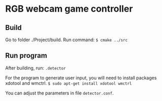 # RGB webcam game controller

## Build
Go to folder ./Project/build.
Run command:
`$ cmake ../src`

## Run program
After building, run:
`.detector`

For the program to generate user input, you will need to install packages xdotool and wmctrl.
`$ sudo apt-get install xdotool wmctrl`

You can adjust the parameters in file `detector.conf`.